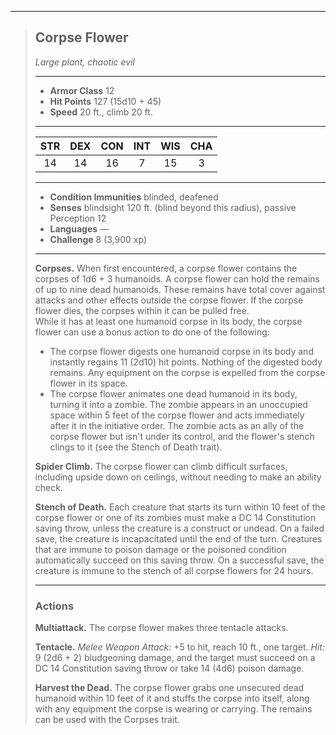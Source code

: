 ***
> ## Corpse Flower
> *Large plant, chaotic evil*
> 
> ***
> 
> - **Armor Class** 12
> - **Hit Points** 127 (15d10 + 45)
> - **Speed** 20 ft., climb 20 ft.
> 
> ***
> 
> |STR|DEX|CON|INT|WIS|CHA|
> |:---:|:---:|:---:|:---:|:---:|:---:|
> |14|14|16|7|15|3|
> 
> ***
> 
> - **Condition Immunities** blinded, deafened
> - **Senses** blindsight 120 ft. (blind beyond this radius), passive Perception 12
> - **Languages** —
> - **Challenge** 8 (3,900 xp)
> 
> ***
> 
> **Corpses.** When first encountered, a corpse flower contains the corpses of 1d6 + 3 humanoids. A corpse flower can hold the remains of up to nine dead humanoids. These remains have total cover against attacks and other effects outside the corpse flower. If the corpse flower dies, the corpses within it can be pulled free.  
> While it has at least one humanoid corpse in its body, the corpse flower can use a bonus action to do one of the following:  
> - The corpse flower digests one humanoid corpse in its body and instantly regains 11 (2d10) hit points. Nothing of the digested body remains. Any equipment on the corpse is expelled from the corpse flower in its space.  
> - The corpse flower animates one dead humanoid in its body, turning it into a zombie. The zombie appears in an unoccupied space within 5 feet of the corpse flower and acts immediately after it in the initiative order. The zombie acts as an ally of the corpse flower but isn't under its control, and the flower's stench clings to it (see the Stench of Death trait).
> 
> **Spider Climb.** The corpse flower can climb difficult surfaces, including upside down on ceilings, without needing to make an ability check.
> 
> **Stench of Death.** Each creature that starts its turn within 10 feet of the corpse flower or one of its zombies must make a DC 14 Constitution saving throw, unless the creature is a construct or undead. On a failed save, the creature is incapacitated until the end of the turn. Creatures that are immune to poison damage or the poisoned condition automatically succeed on this saving throw. On a successful save, the creature is immune to the stench of all corpse flowers for 24 hours.
> 
> ***
> 
> ### Actions
> **Multiattack.** The corpse flower makes three tentacle attacks.
> 
> **Tentacle.** *Melee Weapon Attack:* +5 to hit, reach 10 ft., one target. *Hit:* 9 (2d6 + 2) bludgeoning damage, and the target must succeed on a DC 14 Constitution saving throw or take 14 (4d6) poison damage.
> 
> **Harvest the Dead.** The corpse flower grabs one unsecured dead humanoid within 10 feet of it and stuffs the corpse into itself, along with any equipment the corpse is wearing or carrying. The remains can be used with the Corpses trait.